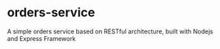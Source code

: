 # orders-service
A simple orders service based on RESTful architecture, built with Nodejs and Express Framework
